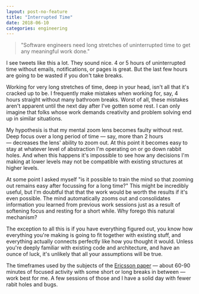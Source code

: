 ```yaml
---
layout: post-no-feature
title: "Interrupted Time"
date: 2018-06-10
categories: engineering
---
```


> "Software engineers need long stretches of uninterrupted time to get any
meaningful work done."

I see tweets like this a lot. They sound nice. 4 or 5 hours of uninterrupted
time without emails, notifications, or pages is great. But the last few hours
are going to be wasted if you don't take breaks.

Working for very long stretches of time, deep in your head, isn't all that it's
cracked up to be. I frequently make mistakes when working for, say, 4 hours
straight without many bathroom breaks. Worst of all, these mistakes aren't
apparent until the next day after I've gotten some rest. I can only imagine that
folks whose work demands creativity and problem solving end up in similar
situations.

My hypothesis is that my mental zoom lens becomes faulty without rest. Deep
focus over a long period of time — say, more than 2 hours — decreases the lens'
ability to zoom out. At this point it becomes easy to stay at whatever level of
abstraction I'm operating on or go down rabbit holes. And when this happens it's
impossible to see how any decisions I'm making at lower levels may not be
compatible with existing structures at higher levels.

At some point I asked myself "is it possible to train the mind so that zooming
out remains easy after focussing for a long time?" This might be incredibly
useful, but I'm doubtful that that the work would be worth the results if it's
even possible. The mind automatically zooms out and consolidates information you
learned from previous work sessions just as a result of softening focus and
resting for a short while. Why forego this natural mechanism?

The exception to all this is if you have everything figured out, you know how
everything you're making is going to fit together with existing stuff, and
everything actually connects perfectly like how you thought it would. Unless
you're deeply familiar with existing code and architecture, and have an ounce of
luck, it's unlikely that all your assumptions will be true.

The timeframes used by the subjects of the [Ericsson
paper](http://projects.ict.usc.edu/itw/gel/EricssonDeliberatePracticePR93.pdf) —
about 60-90 minutes of focused activity with some short or long breaks in
between — work best for me. A few sessions of those and I have a solid day with
fewer rabit holes and bugs.
